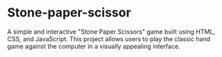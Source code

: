 # Stone-paper-scissor
A simple and interactive "Stone Paper Scissors" game built using HTML, CSS, and JavaScript. This project allows users to play the classic hand game against the computer in a visually appealing interface.

